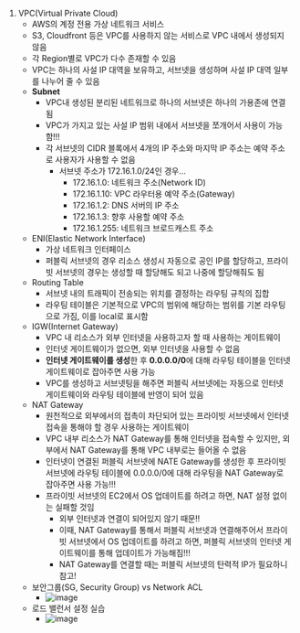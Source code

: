 1. VPC(Virtual Private Cloud)
	- AWS의 계정 전용 가상 네트워크 서비스
	- S3, Cloudfront 등은 VPC를 사용하지 않는 서비스로 VPC 내에서 생성되지 않음
	- 각 Region별로 VPC가 다수 존재할 수 있음
	- VPC는 하나의 사설 IP 대역을 보유하고, 서브넷을 생성하며 사설 IP 대역 일부를 나누어 줄 수 있음
	- **Subnet**
		- VPC내 생성된 분리된 네트워크로 하나의 서브넷은 하나의 가용존에 연결됨
		- VPC가 가지고 있는 사설 IP 범위 내에서 서브넷을 쪼개어서 사용이 가능함!!!
		- 각 서브넷의 CIDR 블록에서 4개의 IP 주소와 마지막 IP 주소는 예약 주소로 사용자가 사용할 수 없음
			- 서브넷 주소가 172.16.1.0/24인 경우...
				- 172.16.1.0: 네트워크 주소(Network ID)
				- 172.16.1.10: VPC 라우터용 예약 주소(Gateway)
				- 172.16.1.2: DNS 서버의 IP 주소
				- 172.16.1.3: 향후 사용할 예약 주소
				- 172.16.1.255: 네트워크 브로드캐스트 주소
	- ENI(Elastic Network Interface)
		- 가상 네트워크 인터페이스
		- 퍼블릭 서브넷의 경우 리소스 생성시 자동으로 공인 IP를 할당하고, 프라이빗 서브넷의 경우는 생성할 때 할당해도 되고 나중에 할당해줘도 됨
	- Routing Table
		- 서브넷 내의 트래픽이 전송되는 위치를 결정하는 라우팅 규칙의 집합
		- 라우팅 테이블은 기본적으로 VPC의 범위에 해당하는 범위를 기본 라우팅으로 가짐, 이를 local로 표시함
	- IGW(Internet Gateway)
		- VPC 내 리소스가 외부 인터넷을 사용하고자 할 때 사용하는 게이트웨이
		- 인터넷 게이트웨이가 없으면, 외부 인터넷을 사용할 수 없음
		- **인터넷 게이트웨이를 생성**한 후 **0.0.0.0/0**에 대해 라우팅 테이블을 인터넷 게이트웨이로 잡아주면 사용 가능
		- VPC를 생성하고 서브넷팅을 해주면 퍼블릭 서브넷에는 자동으로 인터넷 게이트웨이와 라우팅 테이블에 반영이 되어 있음
	- NAT Gateway
		- 원천적으로 외부에서의 접촉이 차단되어 있는 프라이빗 서브넷에서 인터넷 접속을 통해야 할 경우 사용하는 게이트웨이
		- VPC 내부 리소스가 NAT Gateway를 통해 인터넷을 접속할 수 있지만, 외부에서 NAT Gateway를 통해 VPC 내부로는 들어올 수 없음
		- 인터넷이 연결된 퍼블릭 서브넷에 NATE Gateway를 생성한 후 프라이빗 서브넷에 라우팅 테이블에 0.0.0.0/0에 대해 라우팅을 NAT Gateway로 잡아주면 사용 가능!!!
		- 프라이빗 서브넷의 EC2에서 OS 업데이트를 하려고 하면, NAT 설정 없이는 실패할 것임
			- 외부 인터넷과 연결이 되어있지 않기 때문!!
			- 이때, NAT Gateway를 통해서 퍼블릭 서브넷과 연결해주어서 프라이빗 서브넷에서 OS 업데이트를 하려고 하면, 퍼블릭 서브넷의 인터넷 게이트웨이를 통해 업데이트가 가능해짐!!!
			- NAT Gateway를 연결할 때는 퍼블릭 서브넷의 탄력적 IP가 필요하니 참고!
	- 보안그룹(SG, Security Group) vs Network ACL
		- ![image](https://github.com/newdoin/Metanet-Study-Material/assets/121351760/fbbfefa5-230d-48fc-8779-a7a4d56fc4f7)
	- 로드 밸런서 설정 실습
		- ![image](https://github.com/newdoin/Metanet-Study-Material/assets/121351760/2fc19f20-993b-4bc7-afd8-bb1ba4396a1e)
